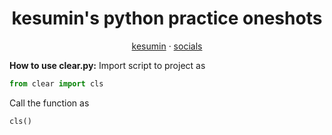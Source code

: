<div id="top"></div>
<h1 align="center">kesumin's python practice oneshots</h1>

<p align="center">
    <a href="https://github.com/kesumin">kesumin</a>
    ·
    <a href="https://ayo.so/kesumin">socials</a>
</p>

**How to use clear.py:** Import script to project as 
```py
from clear import cls
```
Call the function as 
```py
cls()
```

